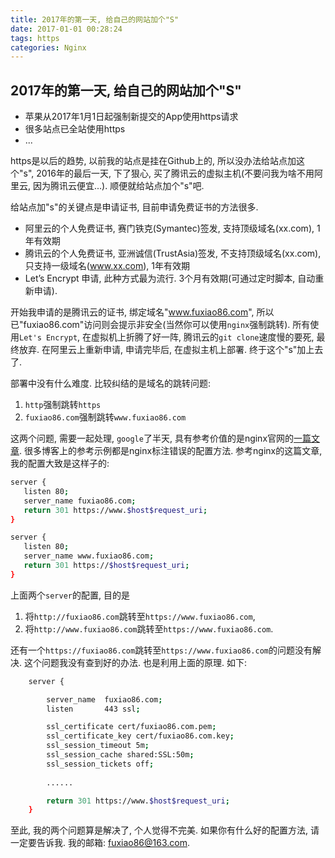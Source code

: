 ```yaml
---
title: 2017年的第一天, 给自己的网站加个"S"
date: 2017-01-01 00:28:24
tags: https
categories: Nginx
---
```


## 2017年的第一天, 给自己的网站加个"S"

* 苹果从2017年1月1日起强制新提交的App使用https请求
* 很多站点已全站使用https
* ...

https是以后的趋势, 以前我的站点是挂在Github上的, 所以没办法给站点加这个"s", 2016年的最后一天, 下了狠心, 买了腾讯云的虚拟主机(不要问我为啥不用阿里云, 因为腾讯云便宜...). 顺便就给站点加个"s"吧. 

给站点加"s"的关键点是申请证书, 目前申请免费证书的方法很多.

* 阿里云的个人免费证书, 赛门铁克(Symantec)签发, 支持顶级域名(xx.com), 1年有效期
* 腾讯云的个人免费证书, 亚洲诚信(TrustAsia)签发, 不支持顶级域名(xx.com), 只支持一级域名(www.xx.com), 1年有效期
* Let’s Encrypt 申请, 此种方式最为流行. 3个月有效期(可通过定时脚本, 自动重新申请).


开始我申请的是腾讯云的证书, 绑定域名"www.fuxiao86.com", 所以已"fuxiao86.com"访问则会提示非安全(当然你可以使用`nginx`强制跳转). 所有使用`Let's Encrypt`, 在虚拟机上折腾了好一阵, 腾讯云的`git clone`速度慢的要死, 最终放弃. 在阿里云上重新申请, 申请完毕后, 在虚拟主机上部署. 终于这个"s"加上去了.

部署中没有什么难度. 比较纠结的是域名的跳转问题:

1. `http`强制跳转`https`
2. `fuxiao86.com`强制跳转`www.fuxiao86.com`

这两个问题, 需要一起处理, `google`了半天, 具有参考价值的是nginx官网的[一篇文章](http://nginx.org/en/docs/http/converting_rewrite_rules.html). 很多博客上的参考示例都是nginx标注错误的配置方法. 参考nginx的这篇文章, 我的配置大致是这样子的:

```sh
server {
   listen 80;
   server_name fuxiao86.com;
   return 301 https://www.$host$request_uri;
}

server {
   listen 80;
   server_name www.fuxiao86.com;
   return 301 https://$host$request_uri;
}
```

上面两个`server`的配置, 目的是

1. 将`http://fuxiao86.com`跳转至`https://www.fuxiao86.com`, 
2. 将`http://www.fuxiao86.com`跳转至`https://www.fuxiao86.com`.

还有一个`https://fuxiao86.com`跳转至`https://www.fuxiao86.com`的问题没有解决.
这个问题我没有查到好的办法. 也是利用上面的原理. 如下:

```sh
    server {

        server_name  fuxiao86.com;
        listen       443 ssl;

        ssl_certificate cert/fuxiao86.com.pem;
        ssl_certificate_key cert/fuxiao86.com.key;
        ssl_session_timeout 5m;
        ssl_session_cache shared:SSL:50m;
        ssl_session_tickets off;
        
        ......

        return 301 https://www.$host$request_uri;
    }
```

至此, 我的两个问题算是解决了, 个人觉得不完美. 如果你有什么好的配置方法, 请一定要告诉我. 我的邮箱: fuxiao86@163.com.




